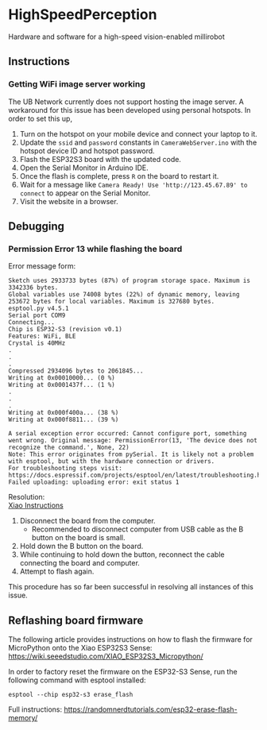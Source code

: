 # HighSpeedPerception

Hardware and software for a high-speed vision-enabled millirobot

## Instructions

### Getting WiFi image server working

The UB Network currently does not support hosting the image server. A workaround for this issue has been developed using personal hotspots. In order to set this up,

1. Turn on the hotspot on your mobile device and connect your laptop to it.
1. Update the `ssid` and `password` constants in `CameraWebServer.ino` with the hotspot device ID and hotspot password.
1. Flash the ESP32S3 board with the updated code.
1. Open the Serial Monitor in Arduino IDE.
1. Once the flash is complete, press `R` on the board to restart it.
1. Wait for a message like `Camera Ready! Use 'http://123.45.67.89' to connect` to appear on the Serial Monitor.
1. Visit the website in a browser.

## Debugging

### Permission Error 13 while flashing the board

Error message form:

```
Sketch uses 2933733 bytes (87%) of program storage space. Maximum is 3342336 bytes.
Global variables use 74008 bytes (22%) of dynamic memory, leaving 253672 bytes for local variables. Maximum is 327680 bytes.
esptool.py v4.5.1
Serial port COM9
Connecting...
Chip is ESP32-S3 (revision v0.1)
Features: WiFi, BLE
Crystal is 40MHz
.
.
.
Compressed 2934096 bytes to 2061845...
Writing at 0x00010000... (0 %)
Writing at 0x0001437f... (1 %)
.
.
.
Writing at 0x000f400a... (38 %)
Writing at 0x000f8811... (39 %)

A serial exception error occurred: Cannot configure port, something went wrong. Original message: PermissionError(13, 'The device does not recognize the command.', None, 22)
Note: This error originates from pySerial. It is likely not a problem with esptool, but with the hardware connection or drivers.
For troubleshooting steps visit: https://docs.espressif.com/projects/esptool/en/latest/troubleshooting.html
Failed uploading: uploading error: exit status 1
```

Resolution:  
[Xiao Instructions](https://wiki.seeedstudio.com/xiao_esp32s3_getting_started/#bootloader-mode)

1. Disconnect the board from the computer.
   - Recommended to disconnect computer from USB cable as the B button on the board is small.
1. Hold down the B button on the board.
1. While continuing to hold down the button, reconnect the cable connecting the board and computer.
1. Attempt to flash again.

This procedure has so far been successful in resolving all instances of this issue.


## Reflashing board firmware
The following article provides instructions on how to flash the firmware for MicroPython onto the Xiao ESP32S3 Sense:
https://wiki.seeedstudio.com/XIAO_ESP32S3_Micropython/

In order to factory reset the firmware on the ESP32-S3 Sense, run the following command with esptool installed:
```
esptool --chip esp32-s3 erase_flash
```
Full instructions:
https://randomnerdtutorials.com/esp32-erase-flash-memory/
